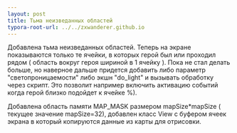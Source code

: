 ```yaml
---
layout: post
title: Тьма неизведанных областей
typora-root-url: ../../zxwanderer.github.io
---
```


Добавлена тьма неизведанных областей. Теперь на экране показываются только те ячейки, в которых герой был или проходил рядом ( область вокруг героя шириной в 1 ячейку ). Пока не стал делать больше, но наверное дальше придется добавить либо параметр "светопроницаемости" либо экшн "do_light" и вызывать обработку через скрипт. Это позволит например включить активацию событий когда герой близко подойдет к ячейке %).

Добавлена область памяти MAP_MASK размером mapSize*mapSize ( текущее значение mapSize=32), добавлен класс View с буфером ячеек экрана в который копируются данные из карты для отрисовки.

